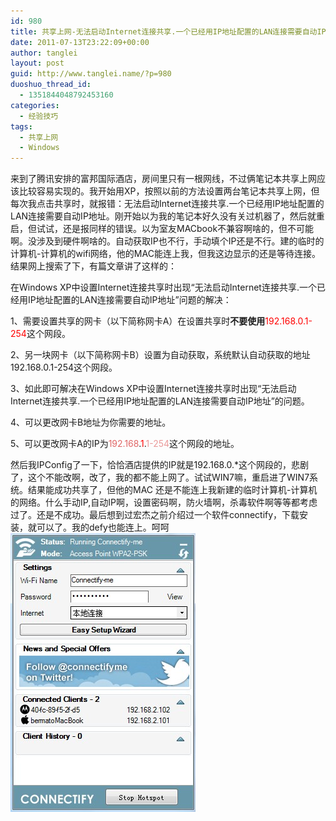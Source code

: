 ```yaml
---
id: 980
title: 共享上网-无法启动Internet连接共享.一个已经用IP地址配置的LAN连接需要自动IP地址
date: 2011-07-13T23:22:09+00:00
author: tanglei
layout: post
guid: http://www.tanglei.name/?p=980
duoshuo_thread_id:
  - 1351844048792453160
categories:
  - 经验技巧
tags:
  - 共享上网
  - Windows
---
```

来到了腾讯安排的富邦国际酒店，房间里只有一根网线，不过俩笔记本共享上网应该比较容易实现的。我开始用XP，按照以前的方法设置两台笔记本共享上网，但每次我点击共享时，就报错：无法启动Internet连接共享.一个已经用IP地址配置的LAN连接需要自动IP地址。刚开始以为我的笔记本好久没有关过机器了，然后就重启，但试试，还是报同样的错误。以为室友MACbook不兼容啊啥的，但不可能啊。没涉及到硬件啊啥的。自动获取IP也不行，手动填个IP还是不行。建的临时的计算机-计算机的wifi网络，他的MAC能连上我，但我这边显示的还是等待连接。结果网上搜索了下，有篇文章讲了这样的：

在Windows XP中设置Internet连接共享时出现“无法启动Internet连接共享.一个已经用IP地址配置的LAN连接需要自动IP地址”问题的解决：

1、需要设置共享的网卡（以下简称网卡A）在设置共享时**不要使用**<span style="color: #ff0000;">192.168.0.1-254</span>这个网段。

2、另一块网卡（以下简称网卡B）设置为自动获取，系统默认自动获取的地址192.168.0.1-254这个网段。

3、如此即可解决在Windows XP中设置Internet连接共享时出现“无法启动Internet连接共享.一个已经用IP地址配置的LAN连接需要自动IP地址”的问题。

4、可以更改网卡B地址为你需要的地址。

5、可以更改网卡A的IP为<span style="color: #e06666;">192.168</span>.<span style="color: #ff0000;">1</span>.<span style="color: #ea9999;">1-254</span>这个网段的地址。

然后我IPConfig了一下，恰恰酒店提供的IP就是192.168.0.*这个网段的，悲剧了，这个不能改啊，改了，我的都不能上网了。试试WIN7嘛，重启进了WIN7系统。结果能成功共享了，但他的MAC 还是不能连上我新建的临时计算机-计算机的网络。什么手动IP,自动IP啊，设置密码啊，防火墙啊，杀毒软件啊等等都考虑过了。还是不成功。最后想到过宏杰之前介绍过一个软件connectify，下载安装，就可以了。我的defy也能连上。呵呵[<img class="aligncenter size-full wp-image-981" title="connectify-me" src="/wp-content/uploads/2011/07/connectify-me.jpg" alt="无法启动Internet连接共享"  />](/wp-content/uploads/2011/07/connectify-me.jpg)

